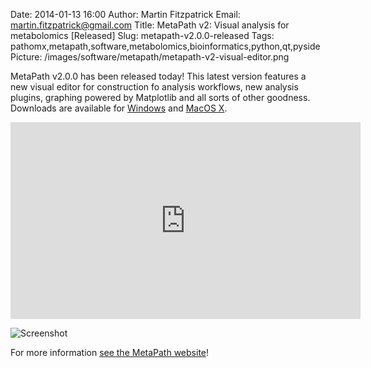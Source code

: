 Date: 2014-01-13 16:00
Author: Martin Fitzpatrick
Email: martin.fitzpatrick@gmail.com
Title: MetaPath v2: Visual analysis for metabolomics [Released]
Slug: metapath-v2.0.0-released
Tags: pathomx,metapath,software,metabolomics,bioinformatics,python,qt,pyside
Picture: /images/software/metapath/metapath-v2-visual-editor.png

MetaPath v2.0.0 has been released today! This latest version features a new visual editor for construction fo analysis workflows, new analysis plugins, graphing powered by Matplotlib and all sorts of other goodness. Downloads are available for [Windows][windows-download] and [MacOS X][mac-download].

<!-- PELICAN_END_SUMMARY -->

<iframe width="560" height="315" src="http://www.youtube.com/embed/m4wPcjslvt0" frameborder="0" allowfullscreen></iframe>

![Screenshot](/images/software/metapath/metapath-v2-visual-editor.png)

For more information [see the MetaPath website][getmetapath]!

[getmetapath]: http://pathomx.org/
[all-downloads]: http://pathomx.org/#download
[mac-download]: http://download.pathomx.org/Pathomx-latest.dmg
[windows-download]: http://download.pathomx.org/Pathomx-latest.exe
[metapath-demos]: http://pathomx.org/#demos
